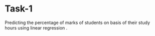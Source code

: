 # Task-1
Predicting the percentage of marks of students on basis of their study hours using linear regression .
